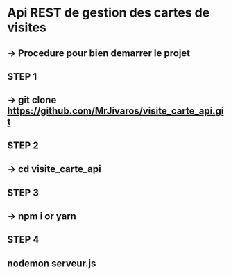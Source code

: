 # Api REST de gestion des cartes de visites

## -> Procedure pour bien demarrer le projet

## STEP 1

## -> git clone https://github.com/MrJivaros/visite_carte_api.git

## STEP 2

## -> cd visite_carte_api


## STEP 3 

## -> npm i or yarn

## STEP 4

## nodemon serveur.js
